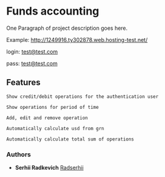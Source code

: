 # Funds accounting

One Paragraph of project description goes here.

Example: http://1249916.ty302878.web.hosting-test.net/ 

login: test@test.com

pass: test@test.com

## Features

```
Show credit/debit operations for the authentication user
```
```
Show operations for period of time
```
```
Add, edit and remove operation
```
```
Automatically calculate usd from grn
```
```
Automatically calculate total sum of operations
```
### Authors

* **Serhii Radkevich** [Radserhii](https://github.com/radserhii)

